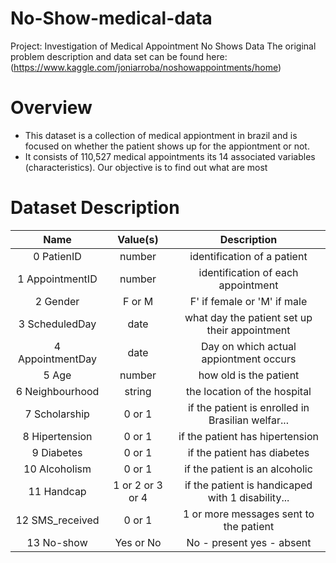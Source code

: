 # No-Show-medical-data
Project: Investigation of Medical Appointment No Shows Data
The original problem description and data set can be found here:
(https://www.kaggle.com/joniarroba/noshowappointments/home)

# Overview
- This dataset is a collection of medical appiontment in brazil and is focused on whether the patient shows
up for the appiontment or not.
- It consists of 110,527 medical appointments its 14 associated variables (characteristics).
Our objective is to find out what are most

# Dataset Description

| Name | Value(s)  | Description  |
| :---:   | :-: | :-: |
0 PatienID |	number |	identification of a patient
1 AppointmentID |	number |	identification of each appointment
2 Gender |	F or M |	F' if female or 'M' if male
3 ScheduledDay |	date |	what day the patient set up their appointment
4 AppointmentDay |	date	| Day on which actual appiontment occurs
5 Age	| number |	how old is the patient
6 Neighbourhood	| string |	the location of the hospital
7 Scholarship |	0 or 1 |	if the patient is enrolled in Brasilian welfar...
8 Hipertension |	0 or 1 |	if the patient has hipertension
9 Diabetes |	0 or 1	| if the patient has diabetes
10 Alcoholism |	0 or 1 | 	if the patient is an alcoholic
11 Handcap	| 1 or 2 or 3 or 4	| if the patient is handicaped with 1 disability...
12 SMS_received	| 0 or 1 |	1 or more messages sent to the patient
13 No-show	|Yes or No |	No - present yes - absent

